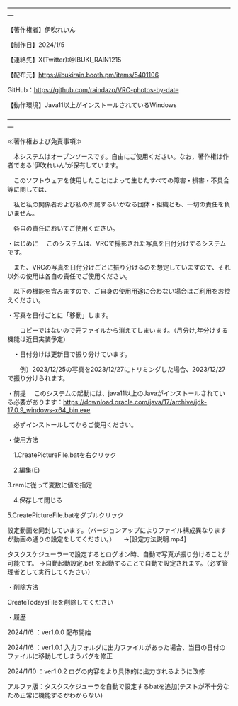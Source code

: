 ―――――――――――――――――――――――――――――――――――――

【著作権者】伊吹れいん

【制作日】2024/1/5

【連絡先】X(Twitter):@IBUKI_RAIN1215

【配布元】https://ibukirain.booth.pm/items/5401106

GitHub：https://github.com/raindazo/VRC-photos-by-date
  
【動作環境】Java11以上がインストールされているWindows

―――――――――――――――――――――――――――――――――――――

≪著作権および免責事項≫

　本システムはオープンソースです。自由にご使用ください。なお，著作権は作者である'伊吹れいん'が保有しています。

　このソフトウェアを使用したことによって生じたすべての障害・損害・不具合等に関しては、
 
　私と私の関係者および私の所属するいかなる団体・組織とも、一切の責任を負いません。
 
　各自の責任においてご使用ください。


・はじめに
　このシステムは、VRCで撮影された写真を日付分けするシステムです。
 
　また、VRCの写真を日付分けごとに振り分けるのを想定していますので、それ以外の使用は各自の責任でご使用ください。

　以下の機能を含みますので、ご自身の使用用途に合わない場合はご利用をお控えください。
 
  ・写真を日付ごとに「移動」します。
  
　　コピーではないので元ファイルから消えてしまいます。（月分け,年分けする機能は近日実装予定)
  
　・日付分けは更新日で振り分けています。
 
　　例）2023/12/25の写真を2023/12/27にトリミングした場合、2023/12/27で振り分けられます。


・前提
　このシステムの起動には、java11以上のJavaがインストールされている必要があります：https://download.oracle.com/java/17/archive/jdk-17.0.9_windows-x64_bin.exe
 
　必ずインストールしてからご使用ください。

・使用方法

　1.CreatePictureFile.batを右クリック
 
　2.編集(E)
 
  3.remに従って変数に値を指定
  
　4.保存して閉じる
 
  5.CreatePictureFile.batをダブルクリック
  
  
  設定動画を同封しています。（バージョンアップによりファイル構成異なりますが動画の通りの設定をしてください。）
　→[設定方法説明.mp4]

  タスクスケジューラーで設定するとログオン時、自動で写真が振り分けることが可能です。
  →自動起動設定.bat を起動することで自動で設定されます。（必ず管理者として実行してください）

・削除方法

  CreateTodaysFileを削除してください

・履歴

  2024/1/6  ：ver1.0.0 配布開始
  
  2024/1/6  ：ver1.0.1 入力フォルダに出力ファイルがあった場合、当日の日付のファイルに移動してしまうバグを修正
  
  2024/1/10 ：ver1.0.2 ログの内容をより具体的に出力されるように改修
  
アルファ版：タスクスケジューラを自動で設定するbatを追加(テストが不十分なため正常に機能するかわからない)



